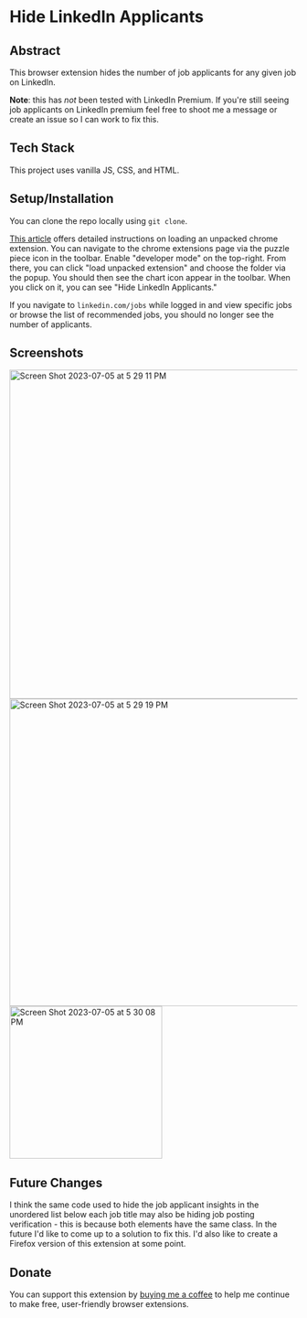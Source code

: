 # Hide LinkedIn Applicants

## Abstract
This browser extension hides the number of job applicants for any given job on LinkedIn.

**Note**: this has *not* been tested with LinkedIn Premium. If you're still seeing job applicants on LinkedIn premium feel free to shoot me a message or create an issue so I can work to fix this. 

## Tech Stack
This project uses vanilla JS, CSS, and HTML.

## Setup/Installation
You can clone the repo locally using `git clone`.

[This article](https://developer.chrome.com/docs/extensions/mv3/getstarted/development-basics/#load-unpacked) offers detailed instructions on loading an unpacked chrome extension. You can navigate to the chrome extensions page via the puzzle piece icon in the toolbar. Enable "developer mode" on the top-right. From there, you can click "load unpacked extension" and choose the folder via the popup. You should then see the chart icon appear in the toolbar. When you click on it, you can see "Hide LinkedIn Applicants."

If you navigate to `linkedin.com/jobs` while logged in and view specific jobs or browse the list of recommended jobs, you should no longer see the number of applicants. 

## Screenshots

<img width="576" alt="Screen Shot 2023-07-05 at 5 29 11 PM" src="https://github.com/garnetred/hide-linkedin-applicants/assets/59572865/7681f9f8-698b-4c31-90b5-dd1ee3696604">

<img width="538" alt="Screen Shot 2023-07-05 at 5 29 19 PM" src="https://github.com/garnetred/hide-linkedin-applicants/assets/59572865/33a1f3f1-ca1a-4e7d-8c31-b0b71bc36371">


<img width="267" alt="Screen Shot 2023-07-05 at 5 30 08 PM" src="https://github.com/garnetred/hide-linkedin-applicants/assets/59572865/1035b208-8722-4964-81d8-69741e4ee10e">


## Future Changes
I think the same code used to hide the job applicant insights in the unordered list below each job title may also be hiding job posting verification - this is because both elements have the same class. In the future I'd like to come up to a solution to fix this.
I'd also like to create a Firefox version of this extension at some point.

## Donate 
You can support this extension by [buying me a coffee](https://www.buymeacoffee.com/decemberthedeveloper) to help me continue to make free, user-friendly browser extensions. 
